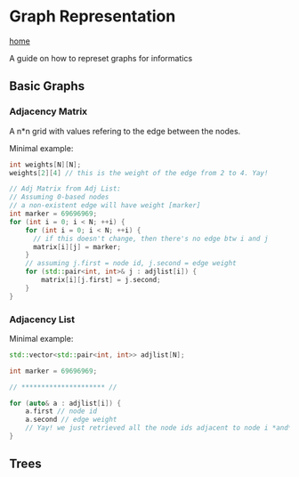# Graph Representation

[home](/)

A guide on how to represet graphs for informatics

## Basic Graphs
### Adjacency Matrix
A n*n grid with values refering to the edge between the nodes.

Minimal example:

```c++
int weights[N][N];
weights[2][4] // this is the weight of the edge from 2 to 4. Yay!

// Adj Matrix from Adj List:
// Assuming 0-based nodes
// a non-existent edge will have weight [marker]
int marker = 69696969;
for (int i = 0; i < N; ++i) {
    for (int i = 0; i < N; ++i) {
      // if this doesn't change, then there's no edge btw i and j
      matrix[i][j] = marker;
    }
    // assuming j.first = node id, j.second = edge weight
    for (std::pair<int, int>& j : adjlist[i]) {
        matrix[i][j.first] = j.second;
    }
}
```

### Adjacency List

Minimal example:

```c++
std::vector<std::pair<int, int>> adjlist[N];

int marker = 69696969;

// ********************* //

for (auto& a : adjlist[i]) {
    a.first // node id
    a.second // edge weight
    // Yay! we just retrieved all the node ids adjacent to node i *and* their edge weights! 
}
```

## Trees
